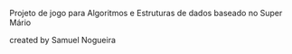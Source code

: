 Projeto de jogo para Algoritmos e Estruturas de dados baseado no Super Mário



created by Samuel Nogueira

